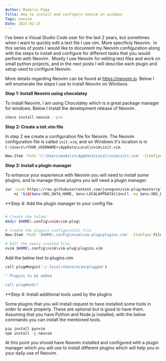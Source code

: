 ```yaml
---
Author: Madalin Popa
Title: How to install and configure neovim on windwos
Tags: neovim
Date: 2021-02-25
---
```


I’ve been a Visual Studio Code user for the last 2 years, but sometimes when I want to
quickly edit a text file I use vim. More specificly Neovim. 
In this series of posts I would like to document my Neovim configuration along with the
steps to install and configure for different tasks that you would perform with Neovim. 
Mostly I use Neovim for editing text files and work on small python projects, and in the next
posts I will describe each plugin and setup used to configure Neovim.

More details regarding Neovim can be found at https://neovim.io. Below I will enumerate the steps I use to install Neovim on Windwos. 

**Step 1: Install Neovim using chocolatey**

To install Neovim, I am using Chocolatey which is a great package manager for windows. Below I install the development release of Neovim. 

```bash
choco install neovim --pre
```
**Step 2: Create a init.vim file**

In step 2 we create a configuration file for Neovim. The Neovim configuration file is called `init.vim`, and on Windows it's location is in `C:\Users\<YOUR_USERNAME>\AppData\Local\nvim\init.vim`.

```bash
New-Item -Path 'C:\Users\madalin\AppData\Local\nvim\init.vim' -ItemType File
```
**Step 3: Install a plugin manager**

To enhance your experience with Neovim you will need to install some plugins, and to manage those plugins you will need a plugin manager. 
```bash
iwr -useb https://raw.githubusercontent.com/junegunn/vim-plug/master/plug.vim |`
    ni "$(@($env:XDG_DATA_HOME, $env:LOCALAPPDATA)[$null -eq $env:XDG_DATA_HOME])/nvim-data/site/autoload/plug.vim" -Force
```
**Step 4: Add the plugin manager to your config file. 

```bash

# Create the folder
mkdir $HOME\.config\nvim\vim-plug\

# Create the plugins configuration file
New-Item -Path '$HOME\.config\nvim\vim-plug\plugins.vim' -ItemType File

# Edit the newly created file. 
nvim $HOME\.config\nvim\vim-plug\plugins.vim
```

Add the below text to plugins.vim
```bash
call plug#begin('~/.local/share/nvim/plugged')

" Plugins to be added

call plug#end()
```

**Step 4: Install additional tools used by the plugins

Some plugins that you will install request to have installed some tools in order to work properly. These are optional but is good to have them. 
Assuming that you have Python and Node.js installed, with the below commands you can install the mentioned tools.
```bash
pip install pynvim
npm install -g neovim
```


At this point you should have Noevim installed and configured with a plugin manager which you will use to install different plugins which will help you in 
your daily use of Neovim. 




